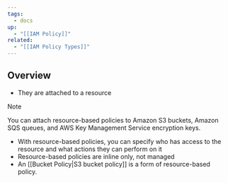 ```yaml
---
tags:
  - docs
up:
  - "[[IAM Policy]]"
related:
  - "[[IAM Policy Types]]"
---
```

## Overview

- They are attached to a resource

>[!NOTE]
>You can attach resource-based policies to Amazon S3 buckets, Amazon SQS queues, and AWS Key Management Service encryption keys.


- With resource-based policies, you can specify who has access to the resource and what actions they can perform on it
- Resource-based policies are inline only, not managed
- An [[Bucket Policy|S3 bucket policy]] is a form of resource-based policy.